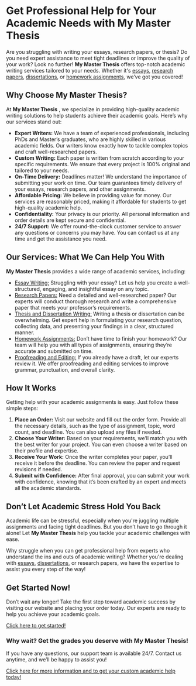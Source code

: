 # Get Professional Help for Your Academic Needs with My Master Thesis

Are you struggling with writing your essays, research papers, or thesis? Do you need expert assistance to meet tight deadlines or improve the quality of your work? Look no further! **My Master Thesis** offers top-notch academic writing services tailored to your needs. Whether it's [essays](https://tinyurl.com/topessay?keyword=my+master+thesis), [research papers](https://tinyurl.com/topessay?keyword=my+master+thesis), [dissertations](https://tinyurl.com/topessay?keyword=my+master+thesis), or [homework assignments](https://tinyurl.com/topessay?keyword=my+master+thesis), we’ve got you covered!

## Why Choose My Master Thesis?

At **My Master Thesis** , we specialize in providing high-quality academic writing solutions to help students achieve their academic goals. Here’s why our services stand out:

- **Expert Writers:** We have a team of experienced professionals, including PhDs and Master’s graduates, who are highly skilled in various academic fields. Our writers know exactly how to tackle complex topics and craft well-researched papers.
- **Custom Writing:** Each paper is written from scratch according to your specific requirements. We ensure that every project is 100% original and tailored to your needs.
- **On-Time Delivery:** Deadlines matter! We understand the importance of submitting your work on time. Our team guarantees timely delivery of your essays, research papers, and other assignments.
- **Affordable Pricing:** We believe in providing value for money. Our services are reasonably priced, making it affordable for students to get high-quality academic help.
- **Confidentiality:** Your privacy is our priority. All personal information and order details are kept secure and confidential.
- **24/7 Support:** We offer round-the-clock customer service to answer any questions or concerns you may have. You can contact us at any time and get the assistance you need.

## Our Services: What We Can Help You With

**My Master Thesis** provides a wide range of academic services, including:

- [Essay Writing:](https://tinyurl.com/topessay?keyword=my+master+thesis) Struggling with your essay? Let us help you create a well-structured, engaging, and insightful essay on any topic.
- [Research Papers:](https://tinyurl.com/topessay?keyword=my+master+thesis) Need a detailed and well-researched paper? Our experts will conduct thorough research and write a comprehensive paper that meets your professor’s requirements.
- [Thesis and Dissertation Writing:](https://tinyurl.com/topessay?keyword=my+master+thesis) Writing a thesis or dissertation can be overwhelming. Get expert help in formulating your research question, collecting data, and presenting your findings in a clear, structured manner.
- [Homework Assignments:](https://tinyurl.com/topessay?keyword=my+master+thesis) Don’t have time to finish your homework? Our team will help you with all types of assignments, ensuring they’re accurate and submitted on time.
- [Proofreading and Editing:](https://tinyurl.com/topessay?keyword=my+master+thesis) If you already have a draft, let our experts review it. We offer proofreading and editing services to improve grammar, punctuation, and overall clarity.

## How It Works

Getting help with your academic assignments is easy. Just follow these simple steps:

1. **Place an Order:** Visit our website and fill out the order form. Provide all the necessary details, such as the type of assignment, topic, word count, and deadline. You can also upload any files if needed.
2. **Choose Your Writer:** Based on your requirements, we’ll match you with the best writer for your project. You can even choose a writer based on their profile and expertise.
3. **Receive Your Work:** Once the writer completes your paper, you’ll receive it before the deadline. You can review the paper and request revisions if needed.
4. **Submit with Confidence:** After final approval, you can submit your work with confidence, knowing that it’s been crafted by an expert and meets all the academic standards.

## Don’t Let Academic Stress Hold You Back

Academic life can be stressful, especially when you're juggling multiple assignments and facing tight deadlines. But you don’t have to go through it alone! Let **My Master Thesis** help you tackle your academic challenges with ease.

Why struggle when you can get professional help from experts who understand the ins and outs of academic writing? Whether you're dealing with [essays](https://tinyurl.com/topessay?keyword=my+master+thesis), [dissertations](https://tinyurl.com/topessay?keyword=my+master+thesis), or research papers, we have the expertise to assist you every step of the way!

## Get Started Now!

Don’t wait any longer! Take the first step toward academic success by visiting our website and placing your order today. Our experts are ready to help you achieve your academic goals.

[Click here to get started!](https://tinyurl.com/topessay?keyword=my+master+thesis)
### Why wait? Get the grades you deserve with My Master Thesis!

If you have any questions, our support team is available 24/7. Contact us anytime, and we’ll be happy to assist you!

[Click here for more information and to get your custom academic help today!](https://tinyurl.com/topessay?keyword=my+master+thesis)
